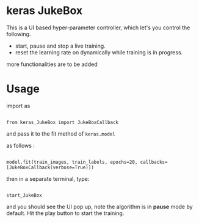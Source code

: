 # keras JukeBox

This is a UI based hyper-parameter controller, which let's you control the following.

* start, pause and stop a live training.
* reset the learning rate on dynamically while training is in progress.

more functionalities are to be added

# Usage

import as 

```

from keras_JukeBox import JukeBoxCallback

```

and pass it to the fit method of `keras.model`

as follows :

```

model.fit(train_images, train_labels, epochs=20, callbacks=[JukeBoxCallback(verbose=True)])

```

then in a separate terminal, type:

```

start_JukeBox

```

and you should see the UI pop up, note the algorithm is in **pause** mode by default. Hit the play button to start the training.